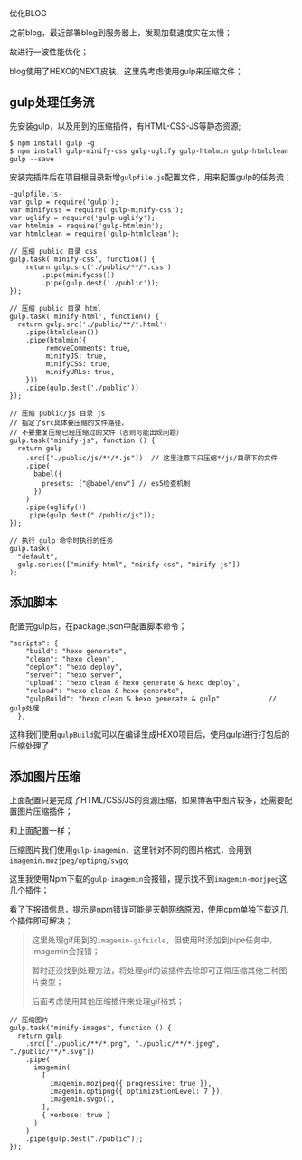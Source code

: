 优化BLOG

之前blog，最近部署blog到服务器上，发现加载速度实在太慢；

故进行一波性能优化；

blog使用了HEXO的NEXT皮肤，这里先考虑使用gulp来压缩文件；

## gulp处理任务流

先安装gulp，以及用到的压缩插件，有HTML-CSS-JS等静态资源;

```
$ npm install gulp -g
$ npm install gulp-minify-css gulp-uglify gulp-htmlmin gulp-htmlclean gulp --save
```

安装完插件后在项目根目录新增`gulpfile.js`配置文件，用来配置gulp的任务流；

```
-gulpfile.js-
var gulp = require('gulp');
var minifycss = require('gulp-minify-css');
var uglify = require('gulp-uglify');
var htmlmin = require('gulp-htmlmin');
var htmlclean = require('gulp-htmlclean');

// 压缩 public 目录 css
gulp.task('minify-css', function() {
    return gulp.src('./public/**/*.css')
        .pipe(minifycss())
        .pipe(gulp.dest('./public'));
});

// 压缩 public 目录 html
gulp.task('minify-html', function() {
  return gulp.src('./public/**/*.html')
    .pipe(htmlclean())
    .pipe(htmlmin({
         removeComments: true,
         minifyJS: true,
         minifyCSS: true,
         minifyURLs: true,
    }))
    .pipe(gulp.dest('./public'))
});

// 压缩 public/js 目录 js
// 指定了src具体要压缩的文件路径，
// 不要重复压缩已经压缩过的文件（否则可能出现问题）
gulp.task("minify-js", function () {
  return gulp
    .src(["./public/js/**/*.js"])  // 这里注意下只压缩*/js/目录下的文件
    .pipe(
      babel({
        presets: ["@babel/env"] // es5检查机制
      })
    )
    .pipe(uglify())
    .pipe(gulp.dest("./public/js"));
});

// 执行 gulp 命令时执行的任务
gulp.task(
  "default",
  gulp.series(["minify-html", "minify-css", "minify-js"])
);
```

## 添加脚本

配置完gulp后，在package.json中配置脚本命令；

```
"scripts": {
    "build": "hexo generate",
    "clean": "hexo clean",
    "deploy": "hexo deploy",
    "server": "hexo server",
    "upload": "hexo clean & hexo generate & hexo deploy",
    "reload": "hexo clean & hexo generate",
    "gulpBuild": "hexo clean & hexo generate & gulp"            // gulp处理
  },
```

这样我们使用`gulpBuild`就可以在编译生成HEXO项目后，使用gulp进行打包后的压缩处理了

## 添加图片压缩

上面配置只是完成了HTML/CSS/JS的资源压缩，如果博客中图片较多，还需要配置图片压缩插件；

和上面配置一样；

压缩图片我们使用`gulp-imagemin`，这里针对不同的图片格式，会用到`imagemin.mozjpeg/optipng/svgo`;

这里我使用Npm下载的`gulp-imagemin`会报错，提示找不到`imagemin-mozjpeg`这几个插件；

看了下报错信息，提示是npm错误可能是天朝网络原因，使用cpm单独下载这几个插件即可解决；

> 这里处理gif用到的`imagemin-gifsicle`，但使用时添加到pipe任务中，imagemin会报错；
>
> 暂时还没找到处理方法，将处理gif的该插件去除即可正常压缩其他三种图片类型；
>
> 后面考虑使用其他压缩插件来处理gif格式；

```
// 压缩图片
gulp.task("minify-images", function () {
  return gulp
    .src(["./public/**/*.png", "./public/**/*.jpeg", "./public/**/*.svg"])
    .pipe(
      imagemin(
        [
          imagemin.mozjpeg({ progressive: true }),
          imagemin.optipng({ optimizationLevel: 7 }),
          imagemin.svgo(),
        ],
        { verbose: true }
      )
    )
    .pipe(gulp.dest("./public"));
});
```

